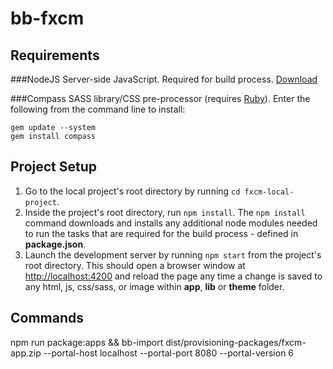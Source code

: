 # bb-fxcm

Requirements
------------

###NodeJS
Server-side JavaScript. Required for build process. [Download]('http://nodejs.org/download/')

###Compass
SASS library/CSS pre-processor (requires [Ruby]('https://www.ruby-lang.org/en/downloads/')). Enter the following from the command line to install:
````
gem update --system
gem install compass
````

Project Setup
-------------
1. Go to the local project's root directory by running `cd fxcm-local-project`.
2. Inside the project's root directory, run `npm install`. The `npm install` command downloads and installs any additional node modules needed to run the tasks that are required for the build process - defined in **package.json**.
3. Launch the development server by running `npm start` from the project's root directory. This should open a browser window at [http://localhost:4200]('http://localhost:4200') and reload the page any time a change is saved to any html, js, css/sass, or image within **app**, **lib** or **theme** folder.








## Commands 
npm run package:apps && bb-import dist/provisioning-packages/fxcm-app.zip --portal-host localhost --portal-port 8080 --portal-version 6